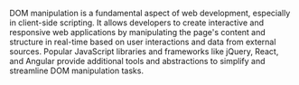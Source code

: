 DOM manipulation is a fundamental aspect of web development, especially in client-side scripting. It allows developers to create interactive and responsive web applications by manipulating the page's content and structure in real-time based on user interactions and data from external sources. Popular JavaScript libraries and frameworks like jQuery, React, and Angular provide additional tools and abstractions to simplify and streamline DOM manipulation tasks.